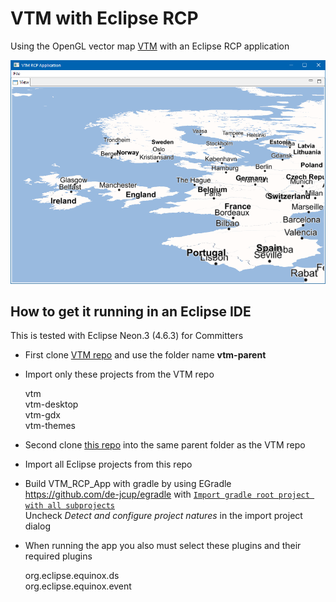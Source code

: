 # VTM with Eclipse RCP

Using the OpenGL vector map [VTM](https://github.com/mapsforge/vtm) with an Eclipse RCP application

![VTM](https://github.com/wolfgang-ch/vtm-with-rcp/raw/master/html-resources/vtm-with-rcp.png)

## How to get it running in an Eclipse IDE

This is tested with Eclipse Neon.3 (4.6.3) for Committers

* First clone [VTM repo](https://github.com/mapsforge/vtm) and use the folder name **vtm-parent**

* Import only these projects from the VTM repo 
  
  vtm  
  vtm-desktop  
  vtm-gdx  
  vtm-themes  

* Second clone [this repo](https://github.com/wolfgang-ch/vtm-with-rcp) into the same parent folder as the VTM repo

* Import all Eclipse projects from this repo  

* Build VTM\_RCP\_App with gradle by using EGradle <https://github.com/de-jcup/egradle> with [``Import gradle root project with all subprojects``](https://github.com/wolfgang-ch/vtm-with-rcp/raw/master/html-resources/vtm-rcp-import-03.png)  
  Uncheck *Detect and configure project natures* in the import project dialog

* When running the app you also must select these plugins and their required plugins

  org.eclipse.equinox.ds  
  org.eclipse.equinox.event
